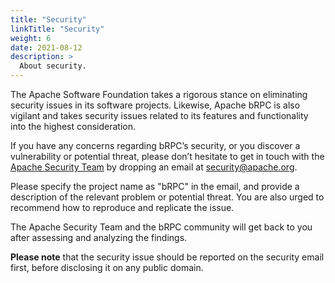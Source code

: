 ```yaml
---
title: "Security"
linkTitle: "Security"
weight: 6
date: 2021-08-12
description: >
  About security.
---
```

The Apache Software Foundation takes a rigorous stance on eliminating security issues in its software projects. Likewise, Apache bRPC is also vigilant and takes security issues related to its features and functionality into the highest consideration.

If you have any concerns regarding bRPC’s security, or you discover a vulnerability or potential threat, please don’t hesitate to get in touch with the [Apache Security Team](http://www.apache.org/security/) by dropping an email at [security@apache.org](mailto:security@apache.org).

Please specify the project name as "bRPC" in the email, and provide a description of the relevant problem or potential threat. You are also urged to recommend how to reproduce and replicate the issue.

The Apache Security Team and the bRPC community will get back to you after assessing and analyzing the findings.

**Please note** that the security issue should be reported on the security email first, before disclosing it on any public domain.
